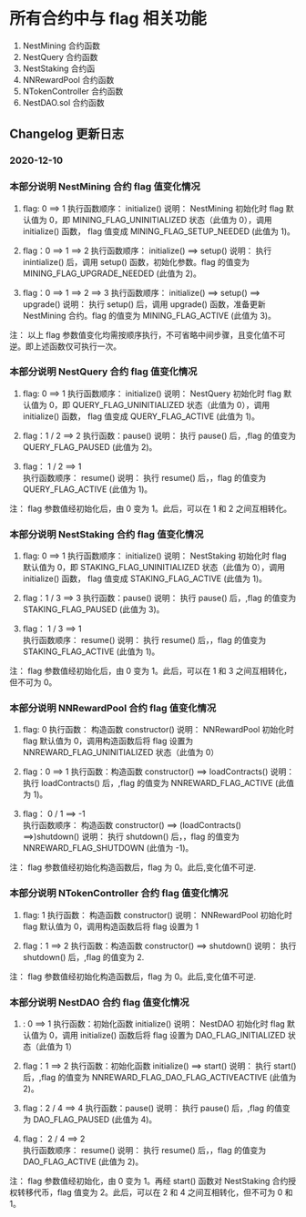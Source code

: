 #  所有合约中与 flag 相关功能
1. NestMining 合约函数
2. NestQuery 合约函数
3. NestStaking 合约函
4. NNRewardPool 合约函数
5. NTokenController 合约函数
6. NestDAO.sol 合约函数


## Changelog 更新日志

### 2020-12-10


### 本部分说明 NestMining 合约 flag 值变化情况

1. flag: 0 ==> 1
执行函数顺序： initialize()
说明： NestMining 初始化时 flag 默认值为 0，即 MINING_FLAG_UNINITIALIZED 状态（此值为 0），调用 initialize() 函数， flag 值变成 MINING_FLAG_SETUP_NEEDED (此值为 1)。

2. flag：0 ==> 1 ==> 2
执行函数顺序： initialize()  ==> setup()
说明： 执行 inintialize() 后，调用 setup() 函数，初始化参数。flag 的值变为 MINING_FLAG_UPGRADE_NEEDED (此值为 2)。

3. flag：0 ==> 1 ==> 2  ==> 3
执行函数顺序： initialize()  ==> setup() ==> upgrade()
说明： 执行 setup() 后，调用 upgrade() 函数，准备更新 NestMining 合约。flag 的值变为 MINING_FLAG_ACTIVE (此值为 3)。


注： 以上 flag 参数值变化均需按顺序执行，不可省略中间步骤，且变化值不可逆。即上述函数仅可执行一次。



### 本部分说明 NestQuery 合约 flag 值变化情况

1. flag: 0 ==> 1
执行函数顺序： initialize() 
说明： NestQuery 初始化时 flag 默认值为 0，即 QUERY_FLAG_UNINITIALIZED 状态（此值为 0），调用 initialize() 函数， flag 值变成 QUERY_FLAG_ACTIVE (此值为 1)。

2. flag：1 / 2 ==> 2
执行函数：pause()
说明： 执行 pause() 后，,flag 的值变为 QUERY_FLAG_PAUSED (此值为 2)。

3. flag： 1 / 2 ==> 1  
执行函数顺序： resume()
说明： 执行 resume() 后，，flag 的值变为 QUERY_FLAG_ACTIVE (此值为 1)。


注： flag 参数值经初始化后，由 0 变为 1。此后，可以在 1 和 2 之间互相转化。



### 本部分说明 NestStaking 合约 flag 值变化情况

1. flag: 0 ==> 1
执行函数顺序： initialize()
说明： NestStaking 初始化时 flag 默认值为 0，即 STAKING_FLAG_UNINITIALIZED 状态（此值为 0），调用 initialize() 函数， flag 值变成 STAKING_FLAG_ACTIVE (此值为 1)。

2. flag：1 / 3 ==> 3
执行函数：pause()
说明： 执行 pause() 后，,flag 的值变为 STAKING_FLAG_PAUSED (此值为 3)。

3. flag： 1 / 3 ==> 1  
执行函数顺序： resume()
说明： 执行 resume() 后，，flag 的值变为 STAKING_FLAG_ACTIVE (此值为 1)。


注： flag 参数值经初始化后，由 0 变为 1。此后，可以在 1 和 3 之间互相转化，但不可为 0。



### 本部分说明 NNRewardPool 合约 flag 值变化情况

1. flag: 0
执行函数： 构造函数 constructor()
说明： NNRewardPool 初始化时 flag 默认值为 0，调用构造函数后将 flag 设置为 NNREWARD_FLAG_UNINITIALIZED 状态（此值为 0）

2. flag：0 ==> 1
执行函数：构造函数 constructor() ==> loadContracts()
说明： 执行 loadContracts() 后，,flag 的值变为 NNREWARD_FLAG_ACTIVE (此值为 1)。

3. flag： 0 / 1 ==> -1  
执行函数顺序： 构造函数 constructor() ==> (loadContracts() ==>)shutdown()
说明： 执行 shutdown() 后，，flag 的值变为 NNREWARD_FLAG_SHUTDOWN (此值为 -1)。


注： flag 参数值经初始化构造函数后，flag 为 0。此后,变化值不可逆.



### 本部分说明 NTokenController 合约 flag 值变化情况
1. flag: 1
执行函数： 构造函数 constructor()
说明： NNRewardPool 初始化时 flag 默认值为 0，调用构造函数后将 flag 设置为 1

2. flag：1 ==> 2
执行函数：构造函数 constructor() ==> shutdown()
说明： 执行 shutdown() 后，,flag 的值变为 2.


注： flag 参数值经初始化构造函数后，flag 为 0。此后,变化值不可逆.



### 本部分说明 NestDAO 合约 flag 值变化情况
1. : 0 ==> 1
执行函数：初始化函数 initialize()
说明： NestDAO 初始化时 flag 默认值为 0，调用 initialize() 函数后将 flag 设置为 DAO_FLAG_INITIALIZED 状态（此值为 1）

2. flag：1 ==> 2
执行函数：初始化函数 initialize() ==> start()
说明： 执行 start() 后，,flag 的值变为 NNREWARD_FLAG_DAO_FLAG_ACTIVEACTIVE (此值为 2)。


3. flag：2 / 4 ==> 4
执行函数：pause()
说明： 执行 pause() 后，,flag 的值变为 DAO_FLAG_PAUSED (此值为 4)。

4. flag： 2 / 4 ==> 2  
执行函数顺序： resume()
说明： 执行 resume() 后，，flag 的值变为 DAO_FLAG_ACTIVE (此值为 2)。


注： flag 参数值经初始化，由 0 变为 1。再经 start() 函数对 NestStaking 合约授权转移代币，flag 值变为 2。此后，可以在 2 和 4 之间互相转化，但不可为 0 和 1。
